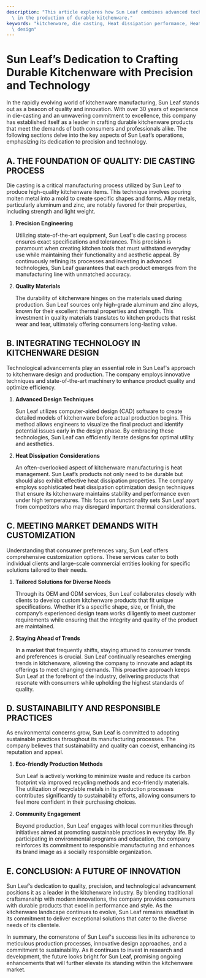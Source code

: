 ```yaml
---
description: "This article explores how Sun Leaf combines advanced technology and expert craftsmanship\
  \ in the production of durable kitchenware."
keywords: "kitchenware, die casting, Heat dissipation performance, Heat dissipation optimization\
  \ design"
---
```

# Sun Leaf’s Dedication to Crafting Durable Kitchenware with Precision and Technology

In the rapidly evolving world of kitchenware manufacturing, Sun Leaf stands out as a beacon of quality and innovation. With over 30 years of experience in die-casting and an unwavering commitment to excellence, this company has established itself as a leader in crafting durable kitchenware products that meet the demands of both consumers and professionals alike. The following sections delve into the key aspects of Sun Leaf’s operations, emphasizing its dedication to precision and technology.

## A. THE FOUNDATION OF QUALITY: DIE CASTING PROCESS

Die casting is a critical manufacturing process utilized by Sun Leaf to produce high-quality kitchenware items. This technique involves pouring molten metal into a mold to create specific shapes and forms. Alloy metals, particularly aluminum and zinc, are notably favored for their properties, including strength and light weight.

1. **Precision Engineering**  

   Utilizing state-of-the-art equipment, Sun Leaf's die casting process ensures exact specifications and tolerances. This precision is paramount when creating kitchen tools that must withstand everyday use while maintaining their functionality and aesthetic appeal. By continuously refining its processes and investing in advanced technologies, Sun Leaf guarantees that each product emerges from the manufacturing line with unmatched accuracy.

2. **Quality Materials**  

   The durability of kitchenware hinges on the materials used during production. Sun Leaf sources only high-grade aluminum and zinc alloys, known for their excellent thermal properties and strength. This investment in quality materials translates to kitchen products that resist wear and tear, ultimately offering consumers long-lasting value.

## B. INTEGRATING TECHNOLOGY IN KITCHENWARE DESIGN

Technological advancements play an essential role in Sun Leaf's approach to kitchenware design and production. The company employs innovative techniques and state-of-the-art machinery to enhance product quality and optimize efficiency.

1. **Advanced Design Techniques**  

   Sun Leaf utilizes computer-aided design (CAD) software to create detailed models of kitchenware before actual production begins. This method allows engineers to visualize the final product and identify potential issues early in the design phase. By embracing these technologies, Sun Leaf can efficiently iterate designs for optimal utility and aesthetics.

2. **Heat Dissipation Considerations**    

   An often-overlooked aspect of kitchenware manufacturing is heat management. Sun Leaf’s products not only need to be durable but should also exhibit effective heat dissipation properties. The company employs sophisticated heat dissipation optimization design techniques that ensure its kitchenware maintains stability and performance even under high temperatures. This focus on functionality sets Sun Leaf apart from competitors who may disregard important thermal considerations.

## C. MEETING MARKET DEMANDS WITH CUSTOMIZATION

Understanding that consumer preferences vary, Sun Leaf offers comprehensive customization options. These services cater to both individual clients and large-scale commercial entities looking for specific solutions tailored to their needs.

1. **Tailored Solutions for Diverse Needs**  

   Through its OEM and ODM services, Sun Leaf collaborates closely with clients to develop custom kitchenware products that fit unique specifications. Whether it's a specific shape, size, or finish, the company’s experienced design team works diligently to meet customer requirements while ensuring that the integrity and quality of the product are maintained.

2. **Staying Ahead of Trends**  

   In a market that frequently shifts, staying attuned to consumer trends and preferences is crucial. Sun Leaf continually researches emerging trends in kitchenware, allowing the company to innovate and adapt its offerings to meet changing demands. This proactive approach keeps Sun Leaf at the forefront of the industry, delivering products that resonate with consumers while upholding the highest standards of quality.

## D. SUSTAINABILITY AND RESPONSIBLE PRACTICES

As environmental concerns grow, Sun Leaf is committed to adopting sustainable practices throughout its manufacturing processes. The company believes that sustainability and quality can coexist, enhancing its reputation and appeal.

1. **Eco-friendly Production Methods**   

   Sun Leaf is actively working to minimize waste and reduce its carbon footprint via improved recycling methods and eco-friendly materials. The utilization of recyclable metals in its production processes contributes significantly to sustainability efforts, allowing consumers to feel more confident in their purchasing choices.

2. **Community Engagement**  

   Beyond production, Sun Leaf engages with local communities through initiatives aimed at promoting sustainable practices in everyday life. By participating in environmental programs and education, the company reinforces its commitment to responsible manufacturing and enhances its brand image as a socially responsible organization.

## E. CONCLUSION: A FUTURE OF INNOVATION

Sun Leaf’s dedication to quality, precision, and technological advancement positions it as a leader in the kitchenware industry. By blending traditional craftsmanship with modern innovations, the company provides consumers with durable products that excel in performance and style. As the kitchenware landscape continues to evolve, Sun Leaf remains steadfast in its commitment to deliver exceptional solutions that cater to the diverse needs of its clientele.

In summary, the cornerstone of Sun Leaf's success lies in its adherence to meticulous production processes, innovative design approaches, and a commitment to sustainability. As it continues to invest in research and development, the future looks bright for Sun Leaf, promising ongoing enhancements that will further elevate its standing within the kitchenware market.
